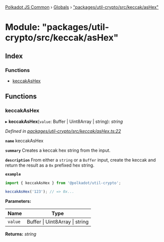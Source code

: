 [Polkadot JS Common](../README.md) › [Globals](../globals.md) › ["packages/util-crypto/src/keccak/asHex"](_packages_util_crypto_src_keccak_ashex_.md)

# Module: "packages/util-crypto/src/keccak/asHex"

## Index

### Functions

* [keccakAsHex](_packages_util_crypto_src_keccak_ashex_.md#keccakashex)

## Functions

###  keccakAsHex

▸ **keccakAsHex**(`value`: Buffer | Uint8Array | string): *string*

*Defined in [packages/util-crypto/src/keccak/asHex.ts:22](https://github.com/polkadot-js/common/blob/5c886b0f/packages/util-crypto/src/keccak/asHex.ts#L22)*

**`name`** keccakAsHex

**`summary`** Creates a keccak hex string from the input.

**`description`** 
From either a `string` or a `Buffer` input, create the keccak and return the result as a `0x` prefixed hex string.

**`example`** 
<BR>

```javascript
import { keccakAsHex } from '@polkadot/util-crypto';

keccakAsHex('123'); // => 0x...
```

**Parameters:**

Name | Type |
------ | ------ |
`value` | Buffer &#124; Uint8Array &#124; string |

**Returns:** *string*
